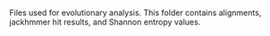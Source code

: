 Files used for evolutionary analysis. This folder contains alignments, jackhmmer hit results, and Shannon entropy values.
